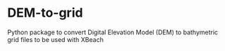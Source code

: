 # DEM-to-grid
Python package to convert Digital Elevation Model (DEM) to bathymetric grid files to be used with XBeach
